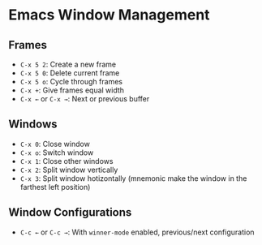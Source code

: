 # Emacs Window Management

## Frames

- `C-x 5 2`: Create a new frame
- `C-x 5 0`: Delete current frame
- `C-x 5 o`: Cycle through frames
- `C-x +`: Give frames equal width
- `C-x ←` or `C-x →`: Next or previous buffer

## Windows

- `C-x 0`: Close window
- `C-x o`: Switch window
- `C-x 1`: Close other windows
- `C-x 2`: Split window vertically
- `C-x 3`: Split window hotizontally (mnemonic make the window in the farthest left position)

## Window Configurations

- `C-c ←` or `C-c →`: With `winner-mode` enabled, previous/next configuration
